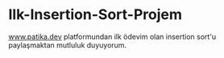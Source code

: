 # Ilk-Insertion-Sort-Projem
www.patika.dev platformundan ilk ödevim olan insertion sort'u paylaşmaktan mutluluk duyuyorum.

